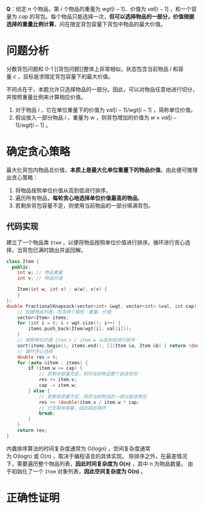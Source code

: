 **Q**：给定 $n$ 个物品，第 $i$ 个物品的重量为 $wgt[i−1]$、价值为 $val[i−1]$ ，和一个容量为 $cap$ 的背包。每个物品只能选择一次，**但可以选择物品的一部分，价值根据选择的重量比例计算**，问在限定背包容量下背包中物品的最大价值。

# 问题分析
分数背包问题和 0-1 [[背包问题]]整体上非常相似，状态包含当前物品 $i$ 和容量 $c$ ，目标是求限定背包容量下的最大价值。

不同点在于，本题允许只选择物品的一部分。因此，可以对物品任意地进行切分，并按照重量比例来计算相应价值。
1. 对于物品 $i$ ，它在单位重量下的价值为 $val[i−1]/wgt[i−1]$ ，简称单位价值。
2. 假设放入一部分物品 $i$ ，重量为 $w$ ，则背包增加的价值为 $w×val[i−1]/wgt[i−1]$ 。

# 确定贪心策略
最大化背包内物品总价值，**本质上是最大化单位重量下的物品价值**。由此便可推理出贪心策略：
1. 将物品按照单位价值从高到低进行排序。
2. 遍历所有物品，**每轮贪心地选择单位价值最高的物品**。
3. 若剩余背包容量不足，则使用当前物品的一部分填满背包。

## 代码实现
建立了一个物品类 `Item` ，以便将物品按照单位价值进行排序。循环进行贪心选择，当背包已满时跳出并返回解。
```cpp
class Item {
  public:
    int w; // 物品重量
    int v; // 物品价值

    Item(int w, int v) : w(w), v(v) {
    }
};
double fractionalKnapsack(vector<int> &wgt, vector<int> &val, int cap) {
    // 创建物品列表，包含两个属性：重量、价值
    vector<Item> items;
    for (int i = 0; i < wgt.size(); i++) {
        items.push_back(Item(wgt[i], val[i]));
    }
    // 按照单位价值 item.v / item.w 从高到低进行排序
    sort(items.begin(), items.end(), [](Item &a, Item &b) { return (double)a.v / a.w > (double)b.v / b.w; });
    // 循环贪心选择
    double res = 0;
    for (auto &item : items) {
        if (item.w <= cap) {
            // 若剩余容量充足，则将当前物品整个装进背包
            res += item.v;
            cap -= item.w;
        } else {
            // 若剩余容量不足，则将当前物品的一部分装进背包
            res += (double)item.v / item.w * cap;
            // 已无剩余容量，因此跳出循环
            break;
        }
    }
    return res;
}
```
内置排序算法的时间复杂度通常为 O(log⁡n) ，空间复杂度通常为 O(log⁡n) 或 O(n) ，取决于编程语言的具体实现。
除排序之外，在最差情况下，需要遍历整个物品列表，**因此时间复杂度为 O(n)** ，其中 n 为物品数量。
由于初始化了一个 `Item` 对象列表，**因此空间复杂度为 O(n)** 。

# 正确性证明
